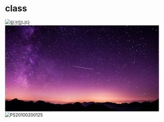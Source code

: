 # class

![링크입니다](https://search.pstatic.net/common/?src=http%3A%2F%2Fblogfiles.naver.net%2FMjAyMDA5MDdfMTU5%2FMDAxNTk5NDcxMDgyNjQw.NW4ZJ_3vddBqYahM5KxNbBmRYcpw0_sPEQMtdzZJsSEg.778f0c_kKZaVoTPSFEKKxwaFtvn1o2lUJDG4I35WQMAg.JPEG.vovcut%2F1599471081786.jpg&type=sc960_832)
![사진](https://github.com/kimwy723/class/blob/main/img%20(1).jpg?raw=true)
![PS20100200125](https://user-images.githubusercontent.com/80081716/110884322-46853e80-8328-11eb-82b1-14d1138d96a7.jpg)
